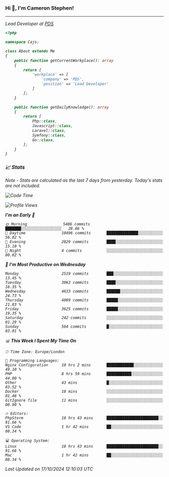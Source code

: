 ### Hi 👋, I'm Cameron Stephen!
<hr>
<p><em>Lead Developer at <a href="https://prindatasolutions.co.uk">PDS</a></p>


```php
<?php

namespace Cajs;

class About extends Me
{
    public function getCurrentWorkplace(): array
    {
        return [
            'workplace' => [
                'company' => 'PDS',
                'position' => 'Lead Developer'
            ]
        ];
    }

    public function getDailyKnowledge(): array
    {
        return [
            Php::class,
            Javascript::class,
            Laravel::class,
            Symfony::class,
            Go::class,
        ];
    }
}
```

### 📈 Stats
<p><em>Note - Stats are calculated as the last 7 days from yesterday. Today's stats are not included.</em></p>


<!--START_SECTION:waka-->
![Code Time](http://img.shields.io/badge/Code%20Time-4%2C021%20hrs%207%20mins-blue)

![Profile Views](http://img.shields.io/badge/Profile%20Views-0-blue)

**I'm an Early 🐤** 

```text
🌞 Morning                5406 commits        ███████░░░░░░░░░░░░░░░░░░   28.86 % 
🌆 Daytime                10496 commits       ██████████████░░░░░░░░░░░   56.02 % 
🌃 Evening                2829 commits        ████░░░░░░░░░░░░░░░░░░░░░   15.10 % 
🌙 Night                  4 commits           ░░░░░░░░░░░░░░░░░░░░░░░░░   00.02 % 
```
📅 **I'm Most Productive on Wednesday** 

```text
Monday                   2519 commits        ███░░░░░░░░░░░░░░░░░░░░░░   13.45 % 
Tuesday                  3063 commits        ████░░░░░░░░░░░░░░░░░░░░░   16.35 % 
Wednesday                4633 commits        ██████░░░░░░░░░░░░░░░░░░░   24.73 % 
Thursday                 4089 commits        █████░░░░░░░░░░░░░░░░░░░░   21.83 % 
Friday                   3625 commits        █████░░░░░░░░░░░░░░░░░░░░   19.35 % 
Saturday                 242 commits         ░░░░░░░░░░░░░░░░░░░░░░░░░   01.29 % 
Sunday                   564 commits         █░░░░░░░░░░░░░░░░░░░░░░░░   03.01 % 
```


📊 **This Week I Spent My Time On** 

```text
🕑︎ Time Zone: Europe/London

💬 Programming Languages: 
Nginx Configuration      10 hrs 2 mins       ████████████░░░░░░░░░░░░░   49.10 % 
PHP                      8 hrs 59 mins       ███████████░░░░░░░░░░░░░░   44.00 % 
Other                    43 mins             █░░░░░░░░░░░░░░░░░░░░░░░░   03.52 % 
Docker                   18 mins             ░░░░░░░░░░░░░░░░░░░░░░░░░   01.48 % 
GitIgnore file           11 mins             ░░░░░░░░░░░░░░░░░░░░░░░░░   00.90 % 

🔥 Editors: 
PhpStorm                 18 hrs 43 mins      ███████████████████████░░   91.66 % 
VS Code                  1 hr 42 mins        ██░░░░░░░░░░░░░░░░░░░░░░░   08.34 % 

💻 Operating System: 
Linux                    18 hrs 43 mins      ███████████████████████░░   91.66 % 
Mac                      1 hr 42 mins        ██░░░░░░░░░░░░░░░░░░░░░░░   08.34 % 
```


 Last Updated on 17/10/2024 12:10:03 UTC
<!--END_SECTION:waka-->
